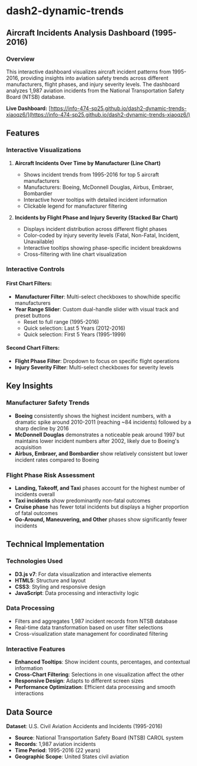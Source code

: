 # dash2-dynamic-trends
## Aircraft Incidents Analysis Dashboard (1995-2016)

### Overview
This interactive dashboard visualizes aircraft incident patterns from 1995-2016, providing insights into aviation safety trends across different manufacturers, flight phases, and injury severity levels. The dashboard analyzes 1,987 aviation incidents from the National Transportation Safety Board (NTSB) database.

**Live Dashboard:** [https://info-474-sp25.github.io/dash2-dynamic-trends-xiaoqz6/](https://info-474-sp25.github.io/dash2-dynamic-trends-xiaoqz6/)

## Features

### Interactive Visualizations

1. **Aircraft Incidents Over Time by Manufacturer (Line Chart)**
   - Shows incident trends from 1995-2016 for top 5 aircraft manufacturers
   - Manufacturers: Boeing, McDonnell Douglas, Airbus, Embraer, Bombardier
   - Interactive hover tooltips with detailed incident information
   - Clickable legend for manufacturer filtering

2. **Incidents by Flight Phase and Injury Severity (Stacked Bar Chart)**
   - Displays incident distribution across different flight phases
   - Color-coded by injury severity levels (Fatal, Non-Fatal, Incident, Unavailable)
   - Interactive tooltips showing phase-specific incident breakdowns
   - Cross-filtering with line chart visualization

### Interactive Controls

#### First Chart Filters:
- **Manufacturer Filter**: Multi-select checkboxes to show/hide specific manufacturers
- **Year Range Slider**: Custom dual-handle slider with visual track and preset buttons
  - Reset to full range (1995-2016)
  - Quick selection: Last 5 Years (2012-2016)
  - Quick selection: First 5 Years (1995-1999)

#### Second Chart Filters:
- **Flight Phase Filter**: Dropdown to focus on specific flight operations
- **Injury Severity Filter**: Multi-select checkboxes for severity levels

## Key Insights

### Manufacturer Safety Trends
- **Boeing** consistently shows the highest incident numbers, with a dramatic spike around 2010-2011 (reaching ~84 incidents) followed by a sharp decline by 2016
- **McDonnell Douglas** demonstrates a noticeable peak around 1997 but maintains lower incident numbers after 2002, likely due to Boeing's acquisition
- **Airbus, Embraer, and Bombardier** show relatively consistent but lower incident rates compared to Boeing

### Flight Phase Risk Assessment
- **Landing, Takeoff, and Taxi** phases account for the highest number of incidents overall
- **Taxi incidents** show predominantly non-fatal outcomes
- **Cruise phase** has fewer total incidents but displays a higher proportion of fatal outcomes
- **Go-Around, Maneuvering, and Other** phases show significantly fewer incidents

## Technical Implementation

### Technologies Used
- **D3.js v7**: For data visualization and interactive elements
- **HTML5**: Structure and layout
- **CSS3**: Styling and responsive design
- **JavaScript**: Data processing and interactivity logic

### Data Processing
- Filters and aggregates 1,987 incident records from NTSB database
- Real-time data transformation based on user filter selections
- Cross-visualization state management for coordinated filtering

### Interactive Features
- **Enhanced Tooltips**: Show incident counts, percentages, and contextual information
- **Cross-Chart Filtering**: Selections in one visualization affect the other
- **Responsive Design**: Adapts to different screen sizes
- **Performance Optimization**: Efficient data processing and smooth interactions

## Data Source

**Dataset**: U.S. Civil Aviation Accidents and Incidents (1995-2016)
- **Source**: National Transportation Safety Board (NTSB) CAROL system
- **Records**: 1,987 aviation incidents
- **Time Period**: 1995-2016 (22 years)
- **Geographic Scope**: United States civil aviation